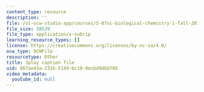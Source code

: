 ```yaml
---
content_type: resource
description: ''
file: /ol-ocw-studio-app/courses/5-07sc-biological-chemistry-i-fall-2013/867ae43a231b5149bc198ecbd9dbbf05_61ZVXmh6ae0.vtt
file_size: 28539
file_type: application/x-subrip
learning_resource_types: []
license: https://creativecommons.org/licenses/by-nc-sa/4.0/
ocw_type: OCWFile
resourcetype: Other
title: 3play caption file
uid: 867ae43a-231b-5149-bc19-8ecbd9dbbf05
video_metadata:
  youtube_id: null
---
```

